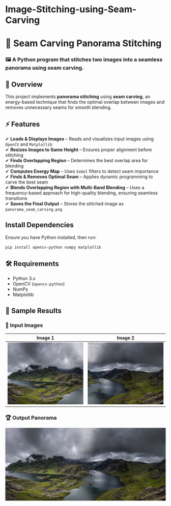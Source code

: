 # Image-Stitching-using-Seam-Carving
# 🌄 Seam Carving Panorama Stitching

### 🖼️ A Python program that stitches two images into a seamless panorama using seam carving.

## 📌 Overview  
This project implements **panorama stitching** using **seam carving**, an energy-based technique that finds the optimal overlap between images and removes unnecessary seams for smooth blending.

## ⚡ Features  
✔ **Loads & Displays Images** – Reads and visualizes input images using `OpenCV` and `Matplotlib`  
✔ **Resizes Images to Same Height** – Ensures proper alignment before stitching  
✔ **Finds Overlapping Region** – Determines the best overlap area for blending  
✔ **Computes Energy Map** – Uses `Sobel` filters to detect seam importance  
✔ **Finds & Removes Optimal Seam** – Applies dynamic programming to carve the best seam  
✔ **Blends Overlapping Region with Multi-Band Blending** – Uses a frequency-based approach for high-quality blending, ensuring seamless transitions  
✔ **Saves the Final Output** – Stores the stitched image as `panorama_seam_carving.png`  


## Install Dependencies  
Ensure you have Python installed, then run:  

```sh
pip install opencv-python numpy matplotlib
```

## 🛠️ Requirements  
- Python 3.x  
- OpenCV (`opencv-python`)  
- NumPy  
- Matplotlib

## 📸 Sample Results  

### 🎯 Input Images  
| Image 1  |  Image 2  |
|:--------:|:--------:|
| ![Input 1](1.jpg) | ![Input 2](2.jpg) |

### 🏆 Output Panorama  
![Stitched Panorama](panorama_seam_carving.png)



